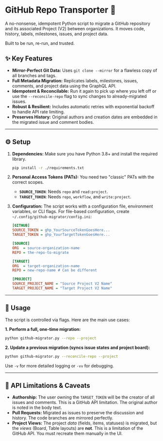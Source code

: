 # GitHub Repo Transporter 🚚

A no-nonsense, idempotent Python script to migrate a GitHub repository and its associated Project (V2)
between organizations. It moves code, history, labels, milestones, issues, and project data.

Built to be run, re-run, and trusted.

## ✨ Key Features

- **Mirror-Perfect Git Data:** Uses `git clone --mirror` for a flawless copy of all branches and tags.
- **Full Metadata Migration:** Replicates labels, milestones, issues, comments, and
  project data using the GraphQL API.
- **Idempotent & Reconcilable:** Run it again to pick up where you left off or
  use the `--reconcile-repo` flag to sync changes to already-migrated issues.
- **Robust & Resilient:** Includes automatic retries with exponential backoff to handle API rate limiting.
- **Preserves History:** Original authors and creation dates are embedded in the migrated issue and comment bodies.

---

## ⚙️ Setup

1. **Dependencies:** Make sure you have Python 3.8+ and install the required library.

   ```bash
   pip install -r ./requirements.txt
   ```

2. **Personal Access Tokens (PATs):** You need two "classic" PATs with the correct scopes.

   - **`SOURCE_TOKEN`**: Needs `repo` and `read:project`.
   - **`TARGET_TOKEN`**: Needs `repo`, `workflow`, and `write:project`.

3. **Configuration:** The script works with a configuration file, environment variables, or CLI flags.
   For file-based configuration, create `~/.config/github-migrator/config.ini`:

   ```ini
   [GITHUB]
   SOURCE_TOKEN = ghp_YourSourceTokenGoesHere...
   TARGET_TOKEN = ghp_YourTargetTokenGoesHere...

   [SOURCE]
   ORG  = source-organization-name
   REPO = the-repo-to-migrate

   [TARGET]
   ORG  = target-organization-name
   REPO = new-repo-name # Can be different

   [PROJECT]
   SOURCE_PROJECT_NAME = "Source Project V2 Name"
   TARGET_PROJECT_NAME = "Target Project V2 Name"
   ```

---

## 🚀 Usage

The script is controlled via flags. Here are the main use cases:

**1. Perform a full, one-time migration:**

```bash
python github-migrator.py --repo --project
```

**2. Update a previous migration (syncs issue states and project board):**

```bash
python github-migrator.py --reconcile-repo --project
```

Use `-v` for more detailed logging or `-vv` for debugging.

---

## 🚨 API Limitations & Caveats

- **Authorship:** The user owning the `TARGET_TOKEN` will be the creator of all issues and comments.
  This is a GitHub API limitation.
  The original author is noted in the body text.
- **Pull Requests:** Migrated as issues to preserve the discussion and history.
  The code branches are mirrored perfectly.
- **Project Views:** The project _data_ (fields, items, statuses) is migrated, but
  the _views_ (Board, Table layouts) are **not**. This is a limitation of the GitHub API.
  You must recreate them manually in the UI.
